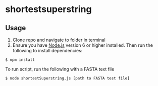 # shortestsuperstring

## Usage
1. Clone repo and navigate to folder in terminal
2. Ensure you have [Node.js](https://nodejs.org) version 6 or higher installed. Then run the following to install dependencies:

```
$ npm install
```

To run script, run the following with a FASTA text file 
```
$ node shortestSuperstring.js [path to FASTA test file]
```
